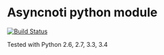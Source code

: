 # Asyncnoti python module
[![Build Status](https://travis-ci.org/asyncnoti/asyncnoti-python.svg)](https://travis-ci.org/asyncnoti/asyncnoti-python)

Tested with Python 2.6, 2.7, 3.3, 3.4

